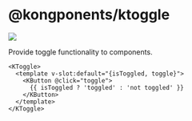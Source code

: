 # @kongponents/ktoggle

[![](https://img.shields.io/npm/v/@kongponents/ktoggle.svg?style=flat-square)](https://www.npmjs.com/package/@kongponents/ktoggle)

Provide toggle functionality to components.

```vue
<KToggle>
  <template v-slot:default="{isToggled, toggle}">
    <KButton @click="toggle">
      {{ isToggled ? 'toggled' : 'not toggled' }}
    </KButton>
  </template>
</KToggle>
```
